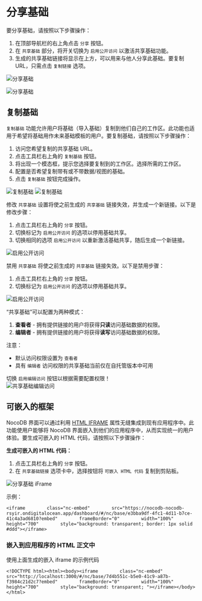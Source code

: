 # 分享基础

要分享基础，请按照以下步骤操作：

1. 在顶部导航栏的右上角点击 `分享` 按钮。
2. 在 `共享基础` 部分，将开关切换为 `启用公开访问` 以激活共享基础功能。
3. 生成的共享基础链接将显示在上方，可以用来与他人分享此基础。要复制 URL，只需点击 `复制链接` 选项。

![分享基础](https://docs.nocodb.com/assets/images/share-base-1-b9c4bddb603c184a16da76c4e1e08edb.png)

![分享基础](https://docs.nocodb.com/assets/images/share-base-2-07354533111aa13a608996b10640f468.png)

## 复制基础 [](https://docs.nocodb.com/views/views-overview/#copy-base "直接链接到复制基础")

`复制基础` 功能允许用户将基础（导入基础）复制到他们自己的工作区。此功能也适用于希望将基础用作未来基础模板的用户。要复制基础，请按照以下步骤操作：

1. 访问您希望复制的共享基础 URL。
2. 点击工具栏右上角的 `复制基础` 按钮。
3. 将出现一个模态框，提示您选择要复制到的工作区。选择所需的工作区。
4. 配置是否希望复制带有或不带数据/视图的基础。
5. 点击 `复制基础` 按钮完成操作。

![复制基础](https://docs.nocodb.com/assets/images/share-base-copy-base-d3104cd78770d32c4c70d8a585ec3d00.png) ![复制基础](https://docs.nocodb.com/assets/images/share-base-copy-base-2-6284b3e7a0c196202d52377af31abae0.png)

修改 `共享基础` 设置将使之前生成的 `共享基础` 链接失效，并生成一个新链接。以下是修改步骤：

1. 点击工具栏右上角的 `分享` 按钮。
2. 切换标记为 `启用公开访问` 的选项以停用基础共享。
3. 切换相同的选项 `启用公开访问` 以重新激活基础共享，随后生成一个新链接。

![启用公开访问](https://docs.nocodb.com/assets/images/share-base-enable-public-access-70567245aad03d619b620d838cbdb21a.png)

禁用 `共享基础` 将使之前生成的 `共享基础` 链接失效。以下是禁用步骤：

1. 点击工具栏右上角的 `分享` 按钮。
2. 切换标记为 `启用公开访问` 的选项以停用基础共享。

![启用公开访问](https://docs.nocodb.com/assets/images/share-base-enable-public-access-70567245aad03d619b620d838cbdb21a.png)

“共享基础”可以配置为两种模式：

1. **查看者** - 拥有提供链接的用户将获得**只读**访问基础数据的权限。
2. **编辑者** - 拥有提供链接的用户将获得**读写**访问基础数据的权限。

注意：

- 默认访问权限设置为 `查看者`
- 具有 `编辑者` 访问权限的共享基础当前仅在自托管版本中可用

切换 `启用编辑访问` 按钮以根据需要配置权限！  
![共享基础编辑访问](https://docs.nocodb.com/assets/images/share-base-edit-access-b293bc0349998853d6de8a9784ae9e54.png)

## 可嵌入的框架 [](https://docs.nocodb.com/views/views-overview/#embeddable-frame "直接链接到可嵌入的框架")

NocoDB 界面可以通过利用 [HTML IFRAME](https://developer.mozilla.org/en-US/docs/Web/HTML/Element/iframe) 属性无缝集成到现有应用程序中。此功能使用户能够将 NocoDB 界面嵌入到他们的应用程序中，从而实现统一的用户体验。要生成可嵌入的 HTML 代码，请按照以下步骤操作：

**生成可嵌入的 HTML 代码：**

1. 点击工具栏右上角的 `分享` 按钮。
2. 在 `共享基础链接` 选项卡中，选择按钮将 `可嵌入 HTML 代码` 复制到剪贴板。

![分享基础 iFrame](https://docs.nocodb.com/assets/images/share-base-iframe-5cf906c782389e1cf39b132cd1ab62ac.png)

示例：

```
<iframe        class="nc-embed"        src="https://nocodb-nocodb-rsyir.ondigitalocean.app/dashboard/#/nc/base/e3bba9df-4fc1-4d11-b7ce-41c4a3ad6810?embed"        frameBorder="0"        width="100%"        height="700"        style="background: transparent; border: 1px solid #ddd"></iframe>
```

### 嵌入到应用程序的 HTML 正文中 [](https://docs.nocodb.com/views/views-overview/#embed-into-applications-html-body "直接链接到嵌入到应用程序的 HTML 正文中")

使用上面生成的嵌入 iframe 的示例代码

```
<!DOCTYPE html><html><body><iframe        class="nc-embed"        src="http://localhost:3000/#/nc/base/7d4b551c-b5e0-41c9-a87b-f3984c21d2c7?embed"        frameBorder="0"        width="100%"        height="700"        style="background: transparent; "></iframe></body></html>
```